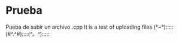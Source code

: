 # Prueba
Pueba de subir un archivo .cpp
It is a test of uploading files.(°~°):::::(#^.^#)::::(*^。^*):::::
